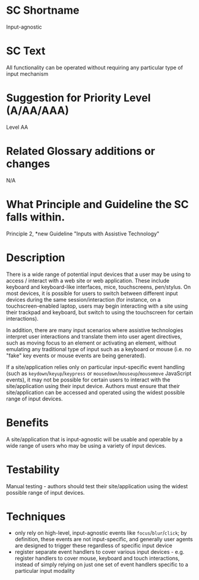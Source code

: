 # SC Shortname

Input-agnostic

# SC Text

All functionality can be operated without requiring any particular type of input mechanism

# Suggestion for Priority Level (A/AA/AAA)

Level AA

# Related Glossary additions or changes

N/A

# What Principle and Guideline the SC falls within.

Principle 2, *new Guideline "Inputs with Assistive Technology"

# Description

There is a wide range of potential input devices that a user may be using to access / interact with a web site or web application. These include keyboard and keyboard-like interfaces, mice, touchscreens, pen/stylus. On most devices, it is possible for users to switch between different input devices during the same session/interaction (for instance, on a touchscreen-enabled laptop, users may begin interacting with a site using their trackpad and keyboard, but switch to using the touchscreen for certain interactions).

In addition, there are many input scenarios where assistive technologies interpret user interactions and translate them into user agent directives, such as moving focus to an element or activating an element, without emulating any traditional type of input such as a keyboard or mouse (i.e. no "fake" key events or mouse events are being generated).

If a site/application relies only on particular input-specific event handling (such as `keydown`/`keyup`/`keypress` or `mousedown`/`mouseup`/`mousemove` JavaScript events), it may not be possible for certain users to interact with the site/application using their input device. Authors must ensure that their site/application can be accessed and operated using the widest possible range of input devices.

# Benefits

A site/application that is input-agnostic will be usable and operable by a wide range of users who may be using a variety of input devices.

# Testability

Manual testing - authors should test their site/application using the widest possible range of input devices.

# Techniques

- only rely on high-level, input-agnostic events like `focus`/`blur`/`click`; by definition, these events are not input-specific, and generally user agents are designed to trigger these regardless of specific input device
- register separate event handlers to cover various input devices - e.g. register handlers to cover mouse, keyboard and touch interactions, instead of simply relying on just one set of event handlers specific to a particular input modality
